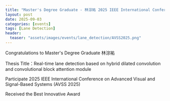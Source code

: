 ```yaml
---
title: "Master's Degree Graduate - 林淙祐 2025 IEEE International Conference on Advanced Visual and Signal-Based Systems Best Innovative Award"
layout: post
date: 2025-09-03
categories: [events]
tags: [Lane Detection]
header:
  teaser: "assets/images/events/lane_detection/AVSS2025.png"
---
```


Congratulations to Master's Degree Graduate 林淙祐

Thesis Title：Real-time lane detection based on hybrid dilated convolution and convolutional block attention module

Participate 2025 IEEE International Conference on Advanced Visual and Signal-Based Systems (AVSS 2025)

Received the Best Innovative Award

